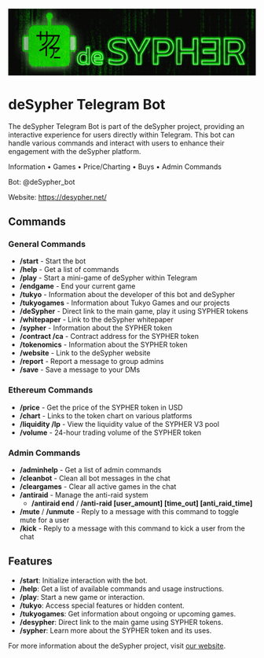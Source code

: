 ![deSypher Telegram Bot](assets/readme-header.jpg)

# deSypher Telegram Bot

The deSypher Telegram Bot is part of the deSypher project, providing an interactive experience for users directly within Telegram. This bot can handle various commands and interact with users to enhance their engagement with the deSypher platform.

Information • Games • Price/Charting • Buys • Admin Commands

Bot: @deSypher_bot

Website: https://desypher.net/

## Commands

### General Commands
- **/start** - Start the bot
- **/help** - Get a list of commands
- **/play** - Start a mini-game of deSypher within Telegram
- **/endgame** - End your current game
- **/tukyo** - Information about the developer of this bot and deSypher
- **/tukyogames** - Information about Tukyo Games and our projects
- **/deSypher** - Direct link to the main game, play it using SYPHER tokens
- **/whitepaper** - Link to the deSypher whitepaper
- **/sypher** - Information about the SYPHER token
- **/contract /ca** - Contract address for the SYPHER token
- **/tokenomics** - Information about the SYPHER token
- **/website** - Link to the deSypher website
- **/report** - Report a message to group admins
- **/save** - Save a message to your DMs

### Ethereum Commands
- **/price** - Get the price of the SYPHER token in USD
- **/chart** - Links to the token chart on various platforms
- **/liquidity /lp** - View the liquidity value of the SYPHER V3 pool
- **/volume** - 24-hour trading volume of the SYPHER token

### Admin Commands
- **/adminhelp** - Get a list of admin commands
- **/cleanbot** - Clean all bot messages in the chat
- **/cleargames** - Clear all active games in the chat
- **/antiraid** - Manage the anti-raid system
  - **/antiraid end** / **/anti-raid [user_amount] [time_out] [anti_raid_time]**
- **/mute** / **/unmute** - Reply to a message with this command to toggle mute for a user
- **/kick** - Reply to a message with this command to kick a user from the chat

## Features

- **/start**: Initialize interaction with the bot.
- **/help**: Get a list of available commands and usage instructions.
- **/play**: Start a new game or interaction.
- **/tukyo**: Access special features or hidden content.
- **/tukyogames**: Get information about ongoing or upcoming games.
- **/desypher**: Direct link to the main game using SYPHER tokens.
- **/sypher**: Learn more about the SYPHER token and its uses.

For more information about the deSypher project, visit [our website](https://desypher.net/).